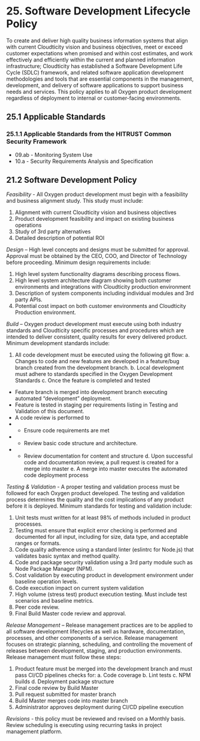 # 25. Software Development Lifecycle Policy

To create and deliver high quality business information systems that align with current Cloudticity vision and business objectives, meet or exceed customer expectations when promised and within cost estimates, and work effectively and efficiently within the current and planned information infrastructure; Cloudticity has established a Software Development Life Cycle (SDLC) framework, and related software application development methodologies and tools that are essential components in the management, development, and delivery of software applications to support business needs and services. This policy applies to all Oxygen product development regardless of deployment to internal or customer-facing environments.

## 25.1 Applicable Standards

### 25.1.1 Applicable Standards from the HITRUST Common Security Framework

*  09.ab - Monitoring System Use
*  10.a - Security Requirements Analysis and Specification

## 21.2 Software Development Policy

*Feasibility* - All Oxygen product development must begin with a feasibility and business alignment study. This study must include:
1. Alignment with current Cloudticity vision and business objectives
2. Product development feasibility and impact on existing business operations
3. Study of 3rd party alternatives
4. Detailed description of potential ROI

*Design* – High level concepts and designs must be submitted for approval.  Approval must be obtained by the CEO, COO, and Director of Technology before proceeding. Minimum design requirements include:
1. High level system functionality diagrams describing process flows.
2. High level system architecture diagram showing both customer environments and integrations with Cloudticity production environment
3. Description of system components including individual modules and 3rd party APIs.
4. Potential cost impact on both customer environments and Cloudticity Production environment.

*Build* – Oxygen product development must execute using both industry standards and Cloudticity specific processes and procedures which are intended to deliver consistent, quality results for every delivered product.  Minimum development standards include:
1. All code development must be executed using the following git flow:
a. Changes to code and new features are developed in a feature/bug branch created from the development branch.
b. Local development must adhere to standards specified in the Oxygen Development Standards
c. Once the feature is completed and tested
* Feature branch is merged into development branch executing automated “development” deployment.
* Feature is tested in staging per requirements listing in Testing and Validation of this document.
* A code review is performed to
* * Ensure code requirements are met
* * Review basic code structure and architecture.
* * Review documentation for content and structure
d. Upon successful code and documentation review, a pull request is created for a merge into master
e. A merge into master executes the automated code deployment process

*Testing & Validation* - A proper testing and validation process must be followed for each Oxygen product developed.  The testing and validation process determines the quality and the cost implications of any product before it is deployed.  Minimum standards for testing and validation include:
1. Unit tests must written for at least 98% of methods included in product processes.
2. Testing must ensure that explicit error checking is performed and documented for all input, including for size, data type, and acceptable ranges or formats.
3. Code quality adherence using a standard linter (eslintrc for Node.js) that validates basic syntax and method quality.
4. Code and package security validation using a 3rd party module such as Node Package Manager (NPM).
5. Cost validation by executing product in development environment under baseline operation levels. 
6. Code execution impact on current system validation 
7. High volume (stress test) product execution testing.  Must include test scenarios and baseline metrics.
8. Peer code review.  
9. Final Build Master code review and approval.

*Release Management* – Release management practices are to be applied to all software development lifecycles as well as hardware, documentation, processes, and other components of a service. Release management focuses on strategic planning, scheduling, and controlling the movement of releases between development, staging, and production environments. Release management must follow these steps:
1. Product feature must be merged into the development branch and must pass CI/CD pipelines checks for:
a. Code coverage
b. Lint tests
c. NPM builds
d. Deployment package structure
2. Final code review by Build Master
3. Pull request submitted for master branch
4. Build Master merges code into master branch
5. Administrator approves deployment during CI/CD pipeline execution

*Revisions* - this policy must be reviewed and revised on a Monthly basis.  Review scheduling is executing using recurring tasks in project management platform.